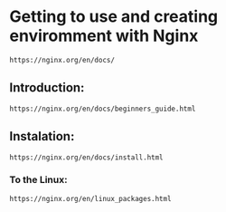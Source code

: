 # Getting to use and creating enviromment with Nginx

    https://nginx.org/en/docs/

## Introduction:

    https://nginx.org/en/docs/beginners_guide.html

## Instalation:

    https://nginx.org/en/docs/install.html

### To the Linux:

    https://nginx.org/en/linux_packages.html
